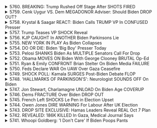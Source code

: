 <details>
<summary>5760. BREAKING: Trump Rushed Off Stage After SHOTS FIRED</summary><br>

<a href="https://www.youtube.com/watch?v=QmmrgVoFq14" target="_blank">
    <img src="https://img.youtube.com/vi/QmmrgVoFq14/maxresdefault.jpg" 
        alt="[Youtube]" width="200">
</a>

# BREAKING: Trump Rushed Off Stage After SHOTS FIRED


</details>

<details>
<summary>5759. Cenk Uygur VS. Dem MEGADONOR Adviser: Should Biden DROP OUT?</summary><br>

<a href="https://www.youtube.com/watch?v=w_FSdVMuBI0" target="_blank">
    <img src="https://img.youtube.com/vi/w_FSdVMuBI0/maxresdefault.jpg" 
        alt="[Youtube]" width="200">
</a>

# Cenk Uygur VS. Dem MEGADONOR Adviser: Should Biden DROP OUT?


</details>

<details>
<summary>5758. Krystal & Saagar REACT: Biden Calls TRUMP VP In CONFUSED Presser</summary><br>

<a href="https://www.youtube.com/watch?v=NaOgAZv83AM" target="_blank">
    <img src="https://img.youtube.com/vi/NaOgAZv83AM/maxresdefault.jpg" 
        alt="[Youtube]" width="200">
</a>

# Krystal & Saagar REACT: Biden Calls TRUMP VP In CONFUSED Presser


</details>

<details>
<summary>5757. Trump Teases VP SHOCK Reveal</summary><br>

<a href="https://www.youtube.com/watch?v=QWNnY1bGpxQ" target="_blank">
    <img src="https://img.youtube.com/vi/QWNnY1bGpxQ/maxresdefault.jpg" 
        alt="[Youtube]" width="200">
</a>

# Trump Teases VP SHOCK Reveal


</details>

<details>
<summary>5756. KJP CAUGHT In ANOTHER Biden Parkinsons Lie</summary><br>

<a href="https://www.youtube.com/watch?v=QEUjMxxnfFk" target="_blank">
    <img src="https://img.youtube.com/vi/QEUjMxxnfFk/maxresdefault.jpg" 
        alt="[Youtube]" width="200">
</a>

# KJP CAUGHT In ANOTHER Biden Parkinsons Lie


</details>

<details>
<summary>5755. NEW YORK IN PLAY As Biden Collapses</summary><br>

<a href="https://www.youtube.com/watch?v=FKQ-xqTXOYo" target="_blank">
    <img src="https://img.youtube.com/vi/FKQ-xqTXOYo/maxresdefault.jpg" 
        alt="[Youtube]" width="200">
</a>

# NEW YORK IN PLAY As Biden Collapses


</details>

<details>
<summary>5754. DO OR DIE: Biden 'Big Boy' Presser Today</summary><br>

<a href="https://www.youtube.com/watch?v=fwgUOKW2xsg" target="_blank">
    <img src="https://img.youtube.com/vi/fwgUOKW2xsg/maxresdefault.jpg" 
        alt="[Youtube]" width="200">
</a>

# DO OR DIE: Biden 'Big Boy' Presser Today


</details>

<details>
<summary>5753. Pelosi SHANKS Biden As MULTIPLE Senators Call For Drop</summary><br>

<a href="https://www.youtube.com/watch?v=x3VpRKAZOUM" target="_blank">
    <img src="https://img.youtube.com/vi/x3VpRKAZOUM/maxresdefault.jpg" 
        alt="[Youtube]" width="200">
</a>

# Pelosi SHANKS Biden As MULTIPLE Senators Call For Drop


</details>

<details>
<summary>5752. Obama MOVES ON Biden With George Clooney BRUTAL Op-Ed</summary><br>

<a href="https://www.youtube.com/watch?v=shPQHnAKPns" target="_blank">
    <img src="https://img.youtube.com/vi/shPQHnAKPns/maxresdefault.jpg" 
        alt="[Youtube]" width="200">
</a>

# Obama MOVES ON Biden With George Clooney BRUTAL Op-Ed


</details>

<details>
<summary>5751. Ryan & Emily CONFRONT Brian Stelter On Biden Media FAILURE</summary><br>

<a href="https://www.youtube.com/watch?v=hNp0SCzupYk" target="_blank">
    <img src="https://img.youtube.com/vi/hNp0SCzupYk/maxresdefault.jpg" 
        alt="[Youtube]" width="200">
</a>

# Ryan & Emily CONFRONT Brian Stelter On Biden Media FAILURE


</details>

<details>
<summary>5750. Feds Declare WAR On UAW Over Gaza Ceasefire</summary><br>

<a href="https://www.youtube.com/watch?v=SHNqANfaOuY" target="_blank">
    <img src="https://img.youtube.com/vi/SHNqANfaOuY/maxresdefault.jpg" 
        alt="[Youtube]" width="200">
</a>

# Feds Declare WAR On UAW Over Gaza Ceasefire


</details>

<details>
<summary>5749. SHOCK POLL: Kamala SURGES Post-Biden Debate FLOP</summary><br>

<a href="https://www.youtube.com/watch?v=_KiaZBpP9vo" target="_blank">
    <img src="https://img.youtube.com/vi/_KiaZBpP9vo/maxresdefault.jpg" 
        alt="[Youtube]" width="200">
</a>

# SHOCK POLL: Kamala SURGES Post-Biden Debate FLOP


</details>

<details>
<summary>5748. 'HALLMARKS OF PARKINSON'S': Neurologist SOUNDS OFF On Biden</summary><br>

<a href="https://www.youtube.com/watch?v=_WyUGCS3J2I" target="_blank">
    <img src="https://img.youtube.com/vi/_WyUGCS3J2I/maxresdefault.jpg" 
        alt="[Youtube]" width="200">
</a>

# 'HALLMARKS OF PARKINSON'S': Neurologist SOUNDS OFF On Biden


</details>

<details>
<summary>5747. Jon Stewart, Charlamagne UNLOAD On Biden Age COVERUP</summary><br>

<a href="https://www.youtube.com/watch?v=4oG0vtpylxc" target="_blank">
    <img src="https://img.youtube.com/vi/4oG0vtpylxc/maxresdefault.jpg" 
        alt="[Youtube]" width="200">
</a>

# Jon Stewart, Charlamagne UNLOAD On Biden Age COVERUP


</details>

<details>
<summary>5746. Dems FRACTURE Over Biden DROP OUT</summary><br>

<a href="https://www.youtube.com/watch?v=8JcbXDZ5mj8" target="_blank">
    <img src="https://img.youtube.com/vi/8JcbXDZ5mj8/maxresdefault.jpg" 
        alt="[Youtube]" width="200">
</a>

# Dems FRACTURE Over Biden DROP OUT


</details>

<details>
<summary>5745. French Left SHOCKS Le Pen in Election Upset</summary><br>

<a href="https://www.youtube.com/watch?v=W13rZIp94NQ" target="_blank">
    <img src="https://img.youtube.com/vi/W13rZIp94NQ/maxresdefault.jpg" 
        alt="[Youtube]" width="200">
</a>

# French Left SHOCKS Le Pen in Election Upset


</details>

<details>
<summary>5744. Owen Jones DIRE WARNING For Labour After UK Election</summary><br>

<a href="https://www.youtube.com/watch?v=mpFx-QaEJ-4" target="_blank">
    <img src="https://img.youtube.com/vi/mpFx-QaEJ-4/maxresdefault.jpg" 
        alt="[Youtube]" width="200">
</a>

# Owen Jones DIRE WARNING For Labour After UK Election


</details>

<details>
<summary>5743. DROP SITE EXCLUSIVE: Hamas Leaders Reveal REAL Oct 7 Plan</summary><br>

<a href="https://www.youtube.com/watch?v=tAGkIZwUtKs" target="_blank">
    <img src="https://img.youtube.com/vi/tAGkIZwUtKs/maxresdefault.jpg" 
        alt="[Youtube]" width="200">
</a>

# DROP SITE EXCLUSIVE: Hamas Leaders Reveal REAL Oct 7 Plan


</details>

<details>
<summary>5742. REVEALED: 186K KILLED In Gaza, Medical Journal Says</summary><br>

<a href="https://www.youtube.com/watch?v=hhBPYtOEGMk" target="_blank">
    <img src="https://img.youtube.com/vi/hhBPYtOEGMk/maxresdefault.jpg" 
        alt="[Youtube]" width="200">
</a>

# REVEALED: 186K KILLED In Gaza, Medical Journal Says


</details>

<details>
<summary>5741. Whoopi Goldberg: 'I Don't Care' If Biden Poops Pants</summary><br>

<a href="https://www.youtube.com/watch?v=eNg897vdpig" target="_blank">
    <img src="https://img.youtube.com/vi/eNg897vdpig/maxresdefault.jpg" 
        alt="[Youtube]" width="200">
</a>

# Whoopi Goldberg: 'I Don't Care' If Biden Poops Pants


</details>

